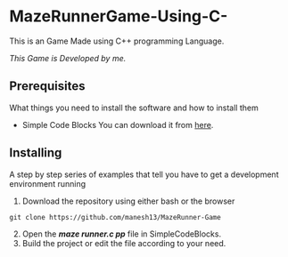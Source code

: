 # MazeRunnerGame-Using-C-
This is an Game Made using C++ programming Language.

*This Game is Developed by me.*

## Prerequisites
What things you need to install the software and how to install them
* Simple Code Blocks You can download it from [here](http://www.codeblocks.org/downloads).

## Installing
A step by step series of examples that tell you have to get a development environment running

1. Download the repository using either bash or the browser
```
git clone https://github.com/manesh13/MazeRunner-Game
```
2. Open the ***maze runner.c pp*** file in SimpleCodeBlocks.
3. Build the project or edit the file according to your need.
